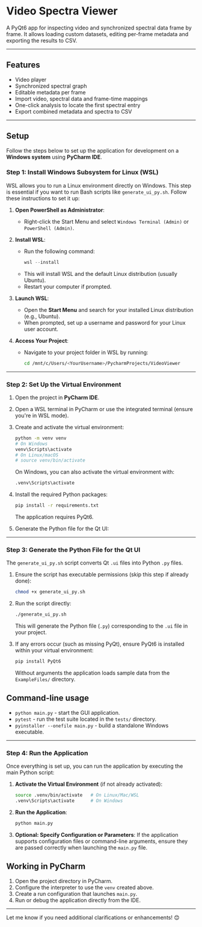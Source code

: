 # Video Spectra Viewer

A PyQt6 app for inspecting video and synchronized spectral data frame by frame.
It allows loading custom datasets, editing per-frame metadata and exporting the
results to CSV.

---

## Features
- Video player
- Synchronized spectral graph
- Editable metadata per frame
- Import video, spectral data and frame-time mappings
- One-click analysis to locate the first spectral entry
- Export combined metadata and spectra to CSV

---

## Setup
Follow the steps below to set up the application for development on a **Windows system** using **PyCharm IDE**.

### Step 1: Install Windows Subsystem for Linux (WSL)
WSL allows you to run a Linux environment directly on Windows. This step is essential if you want to run Bash scripts like `generate_ui_py.sh`. Follow these instructions to set it up:

1. **Open PowerShell as Administrator**:
   - Right-click the Start Menu and select `Windows Terminal (Admin)` or `PowerShell (Admin)`.

2. **Install WSL**:
   - Run the following command:
     ```powershell
     wsl --install
     ```
   - This will install WSL and the default Linux distribution (usually Ubuntu).
   - Restart your computer if prompted.

3. **Launch WSL**:
   - Open the **Start Menu** and search for your installed Linux distribution (e.g., Ubuntu).
   - When prompted, set up a username and password for your Linux user account.

4. **Access Your Project**:
   - Navigate to your project folder in WSL by running:
     ```bash
     cd /mnt/c/Users/<YourUsername>/PycharmProjects/VideoViewer
     ```

---

### Step 2: Set Up the Virtual Environment
1. Open the project in **PyCharm IDE**.
2. Open a WSL terminal in PyCharm or use the integrated terminal (ensure you're in WSL mode).
3. Create and activate the virtual environment:
   ```bash
   python -m venv venv
   # On Windows
   venv\Scripts\activate
   # On Linux/macOS
   # source venv/bin/activate
   ```
   On Windows, you can also activate the virtual environment with:
   ```bash
   .venv\Scripts\activate
   ```

4. Install the required Python packages:
   ```bash
   pip install -r requirements.txt
   ```
   The application requires PyQt6.
3. Generate the Python file for the Qt UI:

---

### Step 3: Generate the Python File for the Qt UI
The `generate_ui_py.sh` script converts Qt `.ui` files into Python `.py` files.

1. Ensure the script has executable permissions (skip this step if already done):
   ```bash
   chmod +x generate_ui_py.sh
   ```

2. Run the script directly:
   ```bash
   ./generate_ui_py.sh
   ```
   This will generate the Python file (`.py`) corresponding to the `.ui` file in your project.

3. If any errors occur (such as missing PyQt), ensure PyQt6 is installed within your virtual environment:
   ```bash
   pip install PyQt6
   ```
   Without arguments the application loads sample data from the
   `ExampleFiles/` directory.

## Command-line usage
- `python main.py` - start the GUI application.
- `pytest` - run the test suite located in the `tests/` directory.
- `pyinstaller --onefile main.py` - build a standalone Windows executable.
---

### Step 4: Run the Application
Once everything is set up, you can run the application by executing the main Python script:

1. **Activate the Virtual Environment** (if not already activated):
   ```bash
   source .venv/bin/activate   # On Linux/Mac/WSL
   .venv\Scripts\activate      # On Windows
   ```

2. **Run the Application**:
   ```bash
   python main.py
   ```

3. **Optional: Specify Configuration or Parameters**:
   If the application supports configuration files or command-line arguments, ensure they are passed correctly when launching the `main.py` file.

## Working in PyCharm
1. Open the project directory in PyCharm.
2. Configure the interpreter to use the `venv` created above.
3. Create a run configuration that launches `main.py`.
4. Run or debug the application directly from the IDE.

---

Let me know if you need additional clarifications or enhancements! 😊